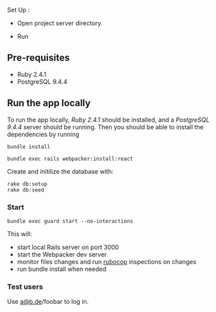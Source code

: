 Set Up : 

- Open project server directory.

- Run

## Pre-requisites
* Ruby 2.4.1
* PostgreSQL 9.4.4

## Run the app locally

To run the app locally, *Ruby 2.4.1* should be installed, and a *PostgreSQL 9.4.4* server should be running. Then you should be able to install the dependencies by running
```
bundle install

bundle exec rails webpacker:install:react

```

Create and initilize the database with:
```
rake db:setup
rake db:seed
```

### Start

```
bundle exec guard start --no-interactions

```

This will:

 
  * start local Rails server on port 3000
  * start the Webpacker dev server
  * monitor files changes and run [rubocop](docs/rubocop.md) inspections on changes
  * run bundle install when needed

### Test users

Use a@b.de/foobar to log in.